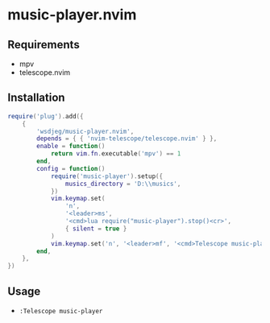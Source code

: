 # music-player.nvim

## Requirements

- mpv
- telescope.nvim

## Installation

```lua
require('plug').add({
    {
        'wsdjeg/music-player.nvim',
        depends = { { 'nvim-telescope/telescope.nvim' } },
        enable = function()
            return vim.fn.executable('mpv') == 1
        end,
        config = function()
            require('music-player').setup({
                musics_directory = 'D:\\musics',
            })
            vim.keymap.set(
                'n',
                '<leader>ms',
                '<cmd>lua require("music-player").stop()<cr>',
                { silent = true }
            )
            vim.keymap.set('n', '<leader>mf', '<cmd>Telescope music-player<cr>', { silent = true })
        end,
    },
})
```

## Usage

- `:Telescope music-player`
